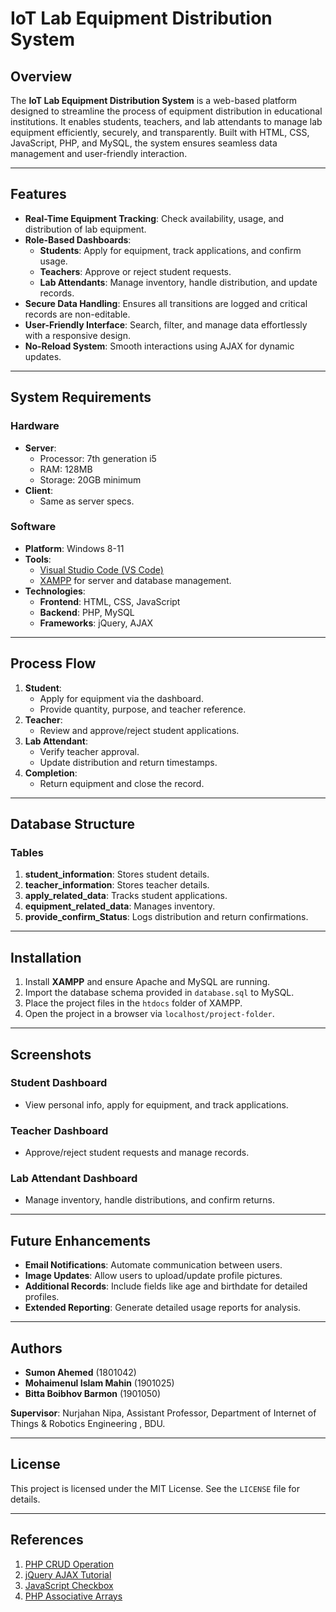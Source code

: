 # IoT Lab Equipment Distribution System

## Overview
The **IoT Lab Equipment Distribution System** is a web-based platform designed to streamline the process of equipment distribution in educational institutions. It enables students, teachers, and lab attendants to manage lab equipment efficiently, securely, and transparently. Built with HTML, CSS, JavaScript, PHP, and MySQL, the system ensures seamless data management and user-friendly interaction.

---

## Features
- **Real-Time Equipment Tracking**: Check availability, usage, and distribution of lab equipment.
- **Role-Based Dashboards**:
  - **Students**: Apply for equipment, track applications, and confirm usage.
  - **Teachers**: Approve or reject student requests.
  - **Lab Attendants**: Manage inventory, handle distribution, and update records.
- **Secure Data Handling**: Ensures all transitions are logged and critical records are non-editable.
- **User-Friendly Interface**: Search, filter, and manage data effortlessly with a responsive design.
- **No-Reload System**: Smooth interactions using AJAX for dynamic updates.

---

## System Requirements
### Hardware
- **Server**: 
  - Processor: 7th generation i5
  - RAM: 128MB
  - Storage: 20GB minimum
- **Client**:
  - Same as server specs.

### Software
- **Platform**: Windows 8-11
- **Tools**:
  - [Visual Studio Code (VS Code)](https://code.visualstudio.com/)
  - [XAMPP](https://www.apachefriends.org/index.html) for server and database management.
- **Technologies**:
  - **Frontend**: HTML, CSS, JavaScript
  - **Backend**: PHP, MySQL
  - **Frameworks**: jQuery, AJAX

---

## Process Flow
1. **Student**:
   - Apply for equipment via the dashboard.
   - Provide quantity, purpose, and teacher reference.
2. **Teacher**:
   - Review and approve/reject student applications.
3. **Lab Attendant**:
   - Verify teacher approval.
   - Update distribution and return timestamps.
4. **Completion**:
   - Return equipment and close the record.

---

## Database Structure
### Tables
1. **student_information**: Stores student details.
2. **teacher_information**: Stores teacher details.
3. **apply_related_data**: Tracks student applications.
4. **equipment_related_data**: Manages inventory.
5. **provide_confirm_Status**: Logs distribution and return confirmations.

---

## Installation
1. Install **XAMPP** and ensure Apache and MySQL are running.
2. Import the database schema provided in `database.sql` to MySQL.
3. Place the project files in the `htdocs` folder of XAMPP.
4. Open the project in a browser via `localhost/project-folder`.

---

## Screenshots
### Student Dashboard
- View personal info, apply for equipment, and track applications.

### Teacher Dashboard
- Approve/reject student requests and manage records.

### Lab Attendant Dashboard
- Manage inventory, handle distributions, and confirm returns.

---

## Future Enhancements
- **Email Notifications**: Automate communication between users.
- **Image Updates**: Allow users to upload/update profile pictures.
- **Additional Records**: Include fields like age and birthdate for detailed profiles.
- **Extended Reporting**: Generate detailed usage reports for analysis.

---

## Authors
- **Sumon Ahemed** (1801042)
- **Mohaimenul Islam Mahin** (1901025)
- **Bitta Boibhov Barmon** (1901050)

**Supervisor**: Nurjahan Nipa, Assistant Professor, Department of Internet of Things & Robotics Engineering , BDU.

---

## License
This project is licensed under the MIT License. See the `LICENSE` file for details.

---

## References
1. [PHP CRUD Operation](https://www.tutorialrepublic.com/php-tutorial/php-mysql-crud-application.php)
2. [jQuery AJAX Tutorial](https://www.w3schools.com/jquery/jquery_ref_ajax.asp)
3. [JavaScript Checkbox](https://www.w3schools.com/jsref/prop_checkbox_checked.asp)
4. [PHP Associative Arrays](https://www.w3schools.com/php/php_arrays_associative.asp)
